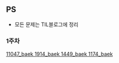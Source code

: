 ## PS
- 모든 문제는 TIL블로그에 정리

### 1주차
[11047_baek 1914_baek 1449_baek  1174_baek](https://sksk713-til.netlify.app/docs/PS/baek)